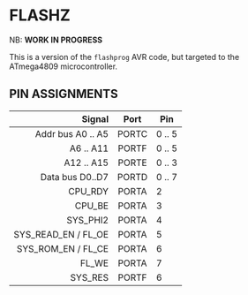 # FLASHZ

NB: **WORK IN PROGRESS**

This is a version of the `flashprog` AVR code, but targeted to the ATmega4809 microcontroller.

## PIN ASSIGNMENTS

| Signal              | Port  | Pin    |
|--------------------:|:-----:|--------|
| Addr bus   A0 .. A5 | PORTC | 0 .. 5 |
|           A6 .. A11 | PORTF | 0 .. 5 |
|          A12 .. A15 | PORTE | 0 .. 3 |
| Data bus     D0..D7 | PORTD | 0 .. 7 |
| CPU_RDY             | PORTA | 2      |
| CPU_BE              | PORTA | 3      |
| SYS_PHI2            | PORTA | 4      |
| SYS_READ_EN / FL_OE | PORTA | 5      |
| SYS_ROM_EN  / FL_CE | PORTA | 6      |
| FL_WE               | PORTA | 7      |
| SYS_RES             | PORTF | 6      |
